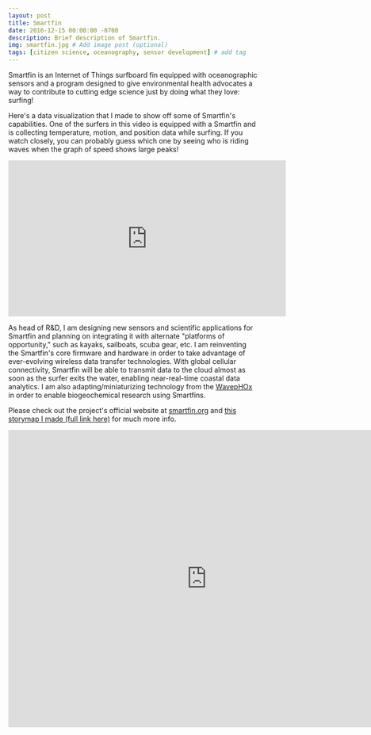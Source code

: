 ```yaml
---
layout: post
title: Smartfin
date: 2016-12-15 00:00:00 -0700
description: Brief description of Smartfin.
img: smartfin.jpg # Add image post (optional)
tags: [citizen science, oceanography, sensor development] # add tag
---
```


Smartfin is an Internet of Things surfboard fin equipped with oceanographic sensors and a program designed to give environmental health advocates a way to contribute to cutting edge science just by doing what they love: surfing!

Here's a data visualization that I made to show off some of Smartfin's capabilities. One of the surfers in this video is equipped with a Smartfin and is collecting temperature, motion, and position data while surfing. If you watch closely, you can probably guess which one by seeing who is riding waves when the graph of speed shows large peaks!

<iframe width="560" height="315" src="https://www.youtube.com/embed/jhosHEJAw6I" frameborder="0" allow="autoplay; encrypted-media" allowfullscreen></iframe>

As head of R&D, I am designing new sensors and scientific applications for Smartfin and planning on integrating it with alternate "platforms of opportunity," such as kayaks, sailboats, scuba gear, etc. I am reinventing the Smartfin's core firmware and hardware in order to take advantage of ever-evolving wireless data transfer technologies. With global cellular connectivity, Smartfin will be able to transmit data to the cloud almost as soon as the surfer exits the water, enabling near-real-time coastal data analytics. I am also adapting/miniaturizing technology from the [WavepHOx](../sup-science) in order to enable biogeochemical research using Smartfins.

Please check out the project's official website at [smartfin.org](https://smartfin.org) and [this storymap I made (full link here)](https://www.arcgis.com/apps/Cascade/index.html?appid=7d74aeff9683496297059217e853bff7#storymap) for much more info.

<iframe width="800" height="600" src="https://www.arcgis.com/apps/Cascade/index.html?appid=7d74aeff9683496297059217e853bff7#storymap" frameborder="0"></iframe>
